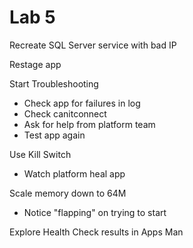 # Lab 5
Recreate SQL Server service with bad IP

Restage app

Start Troubleshooting
* Check app for failures in log
* Check canitconnect
* Ask for help from platform team
* Test app again

Use Kill Switch
* Watch platform heal app

Scale memory down to 64M
* Notice "flapping" on trying to start

Explore Health Check results in Apps Man